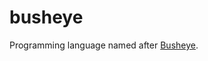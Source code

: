# busheye
Programming language named after [Busheye](https://wiki.cassettebeasts.com/wiki/Busheye).
